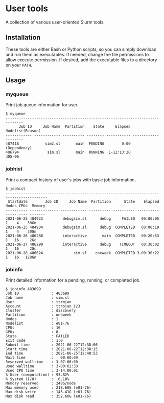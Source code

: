 # User tools

A collection of various user-oriented Slurm tools.

## Installation

These tools are either Bash or Python scripts, so you can simply download and run them as executables. If needed, change the file permissions to allow execute permission. If desired, add the executable files to a directory on your `PATH`.

## Usage

### myqueue

Print job queue information for user.

```
$ myqueue
------------------------------------------------------------------------------
      Job ID     Job Name  Partition    State     Elapsed     Nodelist(Reason)
------------ ------------ ---------- -------- ----------- --------------------
487418            sim2.sl       main  PENDING        0:00         (Dependency)
486794             sim.sl       main  RUNNING  1-12:13:20               d05-06
```

### jobhist

Print a compact history of user's jobs with basic job information.

```
$ jobhist
-----------------------------------------------------------------------------------------
 Startdate        Job ID     Job Name  Partition      State    Elapsed Nodes CPUs  Memory
---------- ------------- ------------ ---------- ---------- ---------- ----- ---- -------
2021-06-25 484933         debugsim.sl      debug     FAILED   00:00:05     1    4    30Gn
2021-06-25 484934         debugsim.sl      debug  COMPLETED   00:00:19     1    4    30Gn
2021-06-26 486288         interactive       main  COMPLETED   00:20:53     1   16     2Gc
2021-06-27 486290         interactive      debug    TIMEOUT   00:30:02     1   16     2Gc
2021-06-28 486624              sim.sl    oneweek  COMPLETED 3-00:30:22     1   16   120Gn
```

### jobinfo

Print detailed information for a pending, running, or completed job.

```
$ jobinfo 483699
Job ID               : 483699
Job name             : sim.sl
User                 : ttrojan
Account              : ttrojan_123
Cluster              : discovery
Partition            : oneweek
Nodes                : 1
Nodelist             : e01-76
CPUs                 : 16
GPUs                 : 0
State                : FAILED
Exit code            : 1:0
Submit time          : 2021-06-22T12:38:06
Start time           : 2021-06-22T12:38:15
End time             : 2021-06-25T12:40:53
Wait time            :   00:00:09
Reserved walltime    : 3-07:00:00
Used walltime        : 3-00:02:38
Used CPU time        : 3-14:00:01
% User (computation) : 93.82%
% System (I/O)       :  6.18%
Memory reserved      : 248G/node
Max memory used      : 218.60G (e01-76)
Max disk write       : 143.41G (e01-76)
Max disk read        : 352.60G (e01-76)
```
